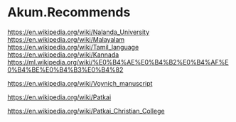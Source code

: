 # Akum.Recommends
https://en.wikipedia.org/wiki/Nalanda_University https://en.wikipedia.org/wiki/Malayalam https://en.wikipedia.org/wiki/Tamil_language https://en.wikipedia.org/wiki/Kannada https://ml.wikipedia.org/wiki/%E0%B4%AE%E0%B4%B2%E0%B4%AF%E0%B4%BE%E0%B4%B3%E0%B4%82 

https://en.wikipedia.org/wiki/Voynich_manuscript

https://en.wikipedia.org/wiki/Patkai

https://en.wikipedia.org/wiki/Patkai_Christian_College

